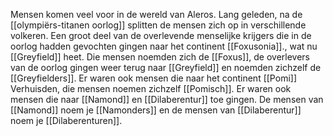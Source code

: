 Mensen komen veel voor in de wereld van Aleros. Lang geleden, na de [[olympiërs-titanen oorlog]] splitten de mensen zich op in verschillende volkeren. Een groot deel van de overlevende menselijke krijgers die in de oorlog hadden gevochten gingen naar het continent [[Foxusonia]]., wat nu [[Greyfield]] heet. Die mensen noemden zich de [[Foxus]], de overlevers van de oorlog gingen weer terug naar [[Greyfield]] en noemden zichzelf de [[Greyfielders]].  Er waren ook mensen die naar het continent [[Pomi]] Verhuisden, die mensen noemen zichzelf [[Pomisch]]. Er waren ook mensen die naar [[Namond]] en [[Dilaberentur]] toe gingen. De mensen van [[Namond]] noem je [[Namonders]] en de mensen van [[Dilaberentur]] noem je [[Dilaberenturen]].